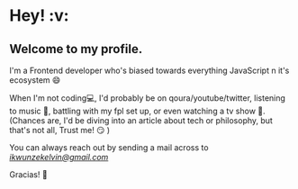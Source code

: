 <h1>Hey! :v:</h1>

<h2>Welcome to my profile.</h2>

I'm a Frontend developer who's biased towards everything JavaScript n it's ecosystem :smile:

When I'm not coding💻, I'd probably be on qoura/youtube/twitter, listening to music 🎵, battling with my fpl set up, or even watching a tv show 🎥. (Chances are, I'd be diving into an article about tech or philosophy, but that's not all, Trust me! :smirk: )

You can always reach out by sending a mail across to *ikwunzekelvin@gmail.com* 

Gracias! 🙌

